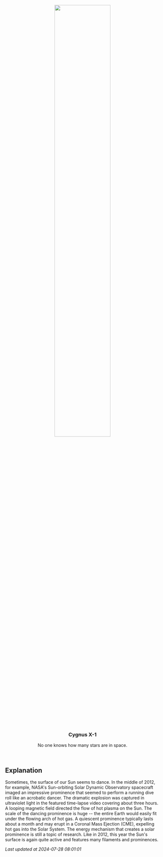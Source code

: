 <p align='center'>
    <a href='https://www.youtube.com/embed/hQFEHH5E69s?rel=0'><img src='https://images.unsplash.com/photo-1610296669228-602fa827fc1f' width='60%' /></a>
    <h3 align="center">Cygnus X-1</h3>
    <p align="center">No one knows how many stars are in space.</p>
</p>
<br/>

Explanation
--
Sometimes, the surface of our Sun seems to dance. In the middle of 2012, for example, NASA's Sun-orbiting Solar Dynamic Observatory spacecraft imaged an impressive prominence that seemed to perform a running dive roll like an acrobatic dancer.  The dramatic explosion was captured in ultraviolet light in the featured time-lapse video covering about three hours. A looping magnetic field directed the flow of hot plasma on the Sun. The scale of the   dancing prominence is huge -- the entire Earth would easily fit under the flowing   arch of hot gas.  A quiescent prominence typically lasts about a month and may erupt in a Coronal Mass Ejection (CME), expelling hot gas into the Solar System.  The energy mechanism that creates a solar prominence is still a topic of research.  Like in 2012, this year the Sun's surface is again quite active and features many filaments and prominences.


*Last updated at 2024-07-28 08:01:01*
